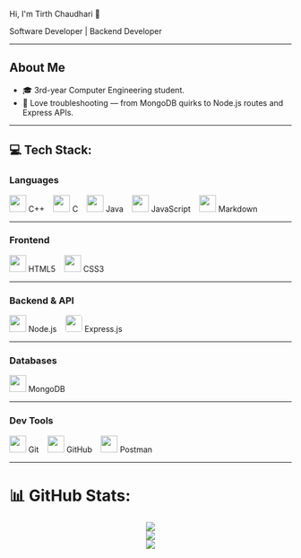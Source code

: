 Hi, I'm Tirth Chaudhari 👋

Software Developer | Backend Developer

---

## About Me

- 🎓 3rd-year Computer Engineering student.
- 🔧 Love troubleshooting — from MongoDB quirks to Node.js routes and Express APIs.

---

## 💻 Tech Stack:

### Languages

<p align="left">
  <img src="https://cdn.jsdelivr.net/gh/devicons/devicon/icons/cplusplus/cplusplus-original.svg" height="30"/> C++ &nbsp;&nbsp;
  <img src="https://cdn.jsdelivr.net/gh/devicons/devicon/icons/c/c-original.svg" height="30"/> C &nbsp;&nbsp;
  <img src="https://cdn.jsdelivr.net/gh/devicons/devicon/icons/java/java-original.svg" height="30"/> Java &nbsp;&nbsp;
  <img src="https://cdn.jsdelivr.net/gh/devicons/devicon/icons/javascript/javascript-original.svg" height="30"/> JavaScript &nbsp;&nbsp;
  <img src="https://cdn.jsdelivr.net/gh/devicons/devicon/icons/markdown/markdown-original.svg" height="30"/> Markdown &nbsp;&nbsp;
</p>


---

### Frontend

<p align="left">
  <img src="https://cdn.jsdelivr.net/gh/devicons/devicon/icons/html5/html5-original.svg" height="30"/> HTML5 &nbsp;&nbsp;
  <img src="https://cdn.jsdelivr.net/gh/devicons/devicon/icons/css3/css3-original.svg" height="30"/> CSS3 &nbsp;&nbsp;
</p>

---


### Backend & API

<p align="left">
  <img src="https://cdn.jsdelivr.net/gh/devicons/devicon/icons/nodejs/nodejs-original.svg" height="30"/> Node.js &nbsp;&nbsp;
  <img src="https://cdn.jsdelivr.net/gh/devicons/devicon/icons/express/express-original.svg" height="30" style="background-color: white; border-radius: 4px;"/> Express.js &nbsp;&nbsp;
</p>


---

### Databases

<p align="left">
  <!-- <img src="https://cdn.jsdelivr.net/gh/devicons/devicon/icons/sqlite/sqlite-original.svg" height="30"/> SQLite &nbsp;&nbsp;
  <img src="https://cdn.jsdelivr.net/gh/devicons/devicon/icons/postgresql/postgresql-original.svg" height="30"/> PostgreSQL &nbsp;&nbsp; -->
  <img src="https://cdn.jsdelivr.net/gh/devicons/devicon/icons/mongodb/mongodb-original.svg" height="30"/> MongoDB
</p>

---

### Dev Tools

<p align="left">
  <img src="https://cdn.jsdelivr.net/gh/devicons/devicon/icons/git/git-original.svg" height="30"/> Git &nbsp;&nbsp;
  <img src="https://cdn.jsdelivr.net/gh/devicons/devicon/icons/github/github-original.svg" height="30"/> GitHub &nbsp;&nbsp;
  <img src="https://cdn.jsdelivr.net/gh/devicons/devicon/icons/postman/postman-original.svg" height="30"/> Postman 
</p>


---

# 📊 GitHub Stats:

<p align="center">
  <img src="https://github-readme-stats.vercel.app/api?username=Tirth-955&theme=shadow_blue&hide_border=false&include_all_commits=true&count_private=false"/><br/>
  <img src="https://nirzak-streak-stats.vercel.app/?user=Tirth-955&theme=shadow_blue&hide_border=false"/><br/>
  <img src="https://github-readme-stats.vercel.app/api/top-langs/?username=Tirth-955&theme=shadow_blue&hide_border=false&include_all_commits=true&count_private=false&layout=compact"/>
</p>

